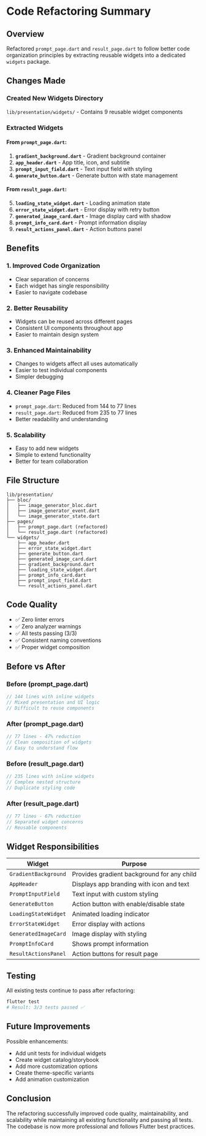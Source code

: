 # Code Refactoring Summary

## Overview
Refactored `prompt_page.dart` and `result_page.dart` to follow better code organization principles by extracting reusable widgets into a dedicated `widgets` package.

## Changes Made

### Created New Widgets Directory
`lib/presentation/widgets/` - Contains 9 reusable widget components

### Extracted Widgets

#### From `prompt_page.dart`:
1. **`gradient_background.dart`** - Gradient background container
2. **`app_header.dart`** - App title, icon, and subtitle
3. **`prompt_input_field.dart`** - Text input field with styling
4. **`generate_button.dart`** - Generate button with state management

#### From `result_page.dart`:
5. **`loading_state_widget.dart`** - Loading animation state
6. **`error_state_widget.dart`** - Error display with retry button
7. **`generated_image_card.dart`** - Image display card with shadow
8. **`prompt_info_card.dart`** - Prompt information display
9. **`result_actions_panel.dart`** - Action buttons panel

## Benefits

### 1. **Improved Code Organization**
- Clear separation of concerns
- Each widget has single responsibility
- Easier to navigate codebase

### 2. **Better Reusability**
- Widgets can be reused across different pages
- Consistent UI components throughout app
- Easier to maintain design system

### 3. **Enhanced Maintainability**
- Changes to widgets affect all uses automatically
- Easier to test individual components
- Simpler debugging

### 4. **Cleaner Page Files**
- `prompt_page.dart`: Reduced from 144 to 77 lines
- `result_page.dart`: Reduced from 235 to 77 lines
- Better readability and understanding

### 5. **Scalability**
- Easy to add new widgets
- Simple to extend functionality
- Better for team collaboration

## File Structure

```
lib/presentation/
├── bloc/
│   ├── image_generator_bloc.dart
│   ├── image_generator_event.dart
│   └── image_generator_state.dart
├── pages/
│   ├── prompt_page.dart (refactored)
│   └── result_page.dart (refactored)
└── widgets/
    ├── app_header.dart
    ├── error_state_widget.dart
    ├── generate_button.dart
    ├── generated_image_card.dart
    ├── gradient_background.dart
    ├── loading_state_widget.dart
    ├── prompt_info_card.dart
    ├── prompt_input_field.dart
    └── result_actions_panel.dart
```

## Code Quality

- ✅ Zero linter errors
- ✅ Zero analyzer warnings
- ✅ All tests passing (3/3)
- ✅ Consistent naming conventions
- ✅ Proper widget composition

## Before vs After

### Before (prompt_page.dart)
```dart
// 144 lines with inline widgets
// Mixed presentation and UI logic
// Difficult to reuse components
```

### After (prompt_page.dart)
```dart
// 77 lines - 47% reduction
// Clean composition of widgets
// Easy to understand flow
```

### Before (result_page.dart)
```dart
// 235 lines with inline widgets
// Complex nested structure
// Duplicate styling code
```

### After (result_page.dart)
```dart
// 77 lines - 67% reduction
// Separated widget concerns
// Reusable components
```

## Widget Responsibilities

| Widget | Purpose |
|--------|---------|
| `GradientBackground` | Provides gradient background for any child |
| `AppHeader` | Displays app branding with icon and text |
| `PromptInputField` | Text input with custom styling |
| `GenerateButton` | Action button with enable/disable state |
| `LoadingStateWidget` | Animated loading indicator |
| `ErrorStateWidget` | Error display with actions |
| `GeneratedImageCard` | Image display with styling |
| `PromptInfoCard` | Shows prompt information |
| `ResultActionsPanel` | Action buttons for result page |

## Testing

All existing tests continue to pass after refactoring:
```bash
flutter test
# Result: 3/3 tests passed ✅
```

## Future Improvements

Possible enhancements:
- Add unit tests for individual widgets
- Create widget catalog/storybook
- Add more customization options
- Create theme-specific variants
- Add animation customization

## Conclusion

The refactoring successfully improved code quality, maintainability, and scalability while maintaining all existing functionality and passing all tests. The codebase is now more professional and follows Flutter best practices.

